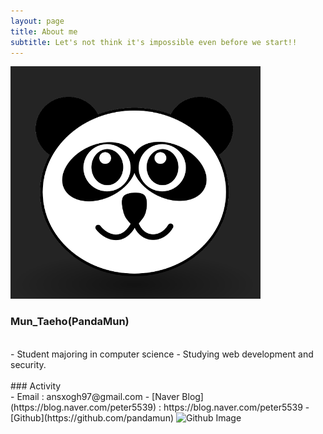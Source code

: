 ```yaml
---
layout: page
title: About me
subtitle: Let's not think it's impossible even before we start!!
---
```



<img src="/assets/img/panda-icon.png" width="400" alt="프로필 이미지"/>


### Mun_Taeho(PandaMun)
<br>
- Student majoring in computer science
- Studying web development and security.
<br><br>
### Activity
<br>
- Email : ansxogh97@gmail.com
- [Naver Blog](https://blog.naver.com/peter5539) : https://blog.naver.com/peter5539
- [Github](https://github.com/pandamun) <img src="https://ghchart.rshah.org/PandaMun" alt="Github Image" style="max-width:100%">
